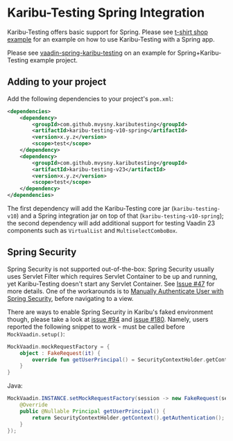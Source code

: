 # Karibu-Testing Spring Integration

Karibu-Testing offers basic support for Spring. Please see [t-shirt shop example](https://github.com/mvysny/t-shirt-shop-example) for
an example on how to use Karibu-Testing with a Spring app.

Please see [vaadin-spring-karibu-testing](https://github.com/mvysny/vaadin-spring-karibu-testing)
on an example for Spring+Karibu-Testing example project.

## Adding to your project

Add the following dependencies to your project's `pom.xml`:

```xml
<dependencies>
    <dependency>
        <groupId>com.github.mvysny.kaributesting</groupId>
        <artifactId>karibu-testing-v10-spring</artifactId>
        <version>x.y.z</version>
        <scope>test</scope>
    </dependency>
    <dependency>
        <groupId>com.github.mvysny.kaributesting</groupId>
        <artifactId>karibu-testing-v23</artifactId>
        <version>x.y.z</version>
        <scope>test</scope>
    </dependency>
</dependencies>
```

The first dependency will add the Karibu-Testing core jar (`karibu-testing-v10`) and a Spring integration
jar on top of that (`karibu-testing-v10-spring`); the second dependency
will add additional support for testing Vaadin 23 components such as `VirtualList`
and `MultiselectComboBox`.

## Spring Security

Spring Security is not supported out-of-the-box: Spring Security usually uses Servlet Filter
which requires Servlet Container to be up and running, yet Karibu-Testing doesn't
start any Servlet Container. See [Issue #47](https://github.com/mvysny/karibu-testing/issues/47)
for more details. One of the workarounds is to [Manually Authenticate User with Spring Security](https://www.baeldung.com/manually-set-user-authentication-spring-security),
before navigating to a view.

There are ways to enable Spring Security in Karibu's faked environment though, please
take a look at [issue #94](https://github.com/mvysny/karibu-testing/issues/94) and
[issue #180](https://github.com/mvysny/karibu-testing/issues/180). Namely, users
reported the following snippet to work - must be called before `MockVaadin.setup()`:
```kotlin
MockVaadin.mockRequestFactory = {
    object : FakeRequest(it) {
        override fun getUserPrincipal() = SecurityContextHolder.getContext().authentication
    }
}
```
Java:
```java
MockVaadin.INSTANCE.setMockRequestFactory(session -> new FakeRequest(session) {
    @Override
    public @Nullable Principal getUserPrincipal() {
        return SecurityContextHolder.getContext().getAuthentication();
    }
});
```
